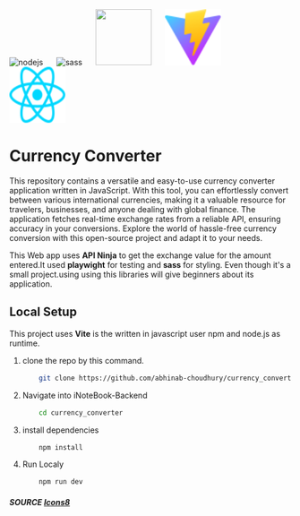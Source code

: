
<img style="margin-right:20px;" width="100" height="100" src="https://img.icons8.com/windows/100/12B886/nodejs.png" alt="nodejs"/>
<img style="margin-right:20px;" width="100" height="100" src="https://img.icons8.com/color/100/sass.png" alt="sass"/>
<img style="margin-right:20px;" width="100" height="100" src="https://playwright.dev/img/playwright-logo.svg">
<img style="margin-right:20px;" width="100" height="100" src="./public/vite.svg">
<img style="margin-right:20px;" width="100" height="100" src="./src/assets/react.svg">

# Currency Converter
  This repository contains a versatile and easy-to-use currency converter application written in JavaScript. With this tool, you can effortlessly convert between various international currencies, making it a valuable resource for travelers, businesses, and anyone dealing with global finance. The application fetches real-time exchange rates from a reliable API, ensuring accuracy in your conversions. 
  Explore the world of hassle-free currency conversion with this open-source project and adapt it to your needs.

  This Web app uses  **API Ninja** to get the exchange value for the amount entered.It used **playwight** for testing and **sass** for styling. Even though it's a small project.using using this libraries will give beginners about its application.
  

## Local Setup

This project uses **Vite** is the written in javascript user npm and node.js as runtime.

1. clone the repo by this command.
    ``` bash
        git clone https://github.com/abhinab-choudhury/currency_converter.git
    ```
2. Navigate into iNoteBook-Backend
    ``` bash
        cd currency_converter
    ```
3. install dependencies
    ``` bash
        npm install
    ```
3. Run Localy
    ``` bash
        npm run dev
    ```


##### SOURCE  <a href="https://icons8.com">Icons8</a>